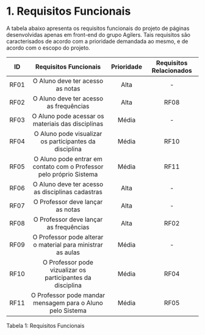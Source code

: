 # 1. Requisitos Funcionais

A tabela abaixo apresenta os requisitos funcionais do projeto de páginas desenvolvidas apenas em front-end do grupo Agilers. Tais requisitos são caracterisados de acordo com a prioridade demandada ao mesmo, e de acordo com o escopo do projeto.

| ID   |  Requisitos Funcionais  | Prioridade | Requisitos Relacionados |
| :--: | :---------------------: | :--------: | :---------------------: |
| RF01 | O Aluno deve ter acesso as notas | Alta | - |
| RF02 | O Aluno deve ter acesso as frequências | Alta | RF08 |
| RF03 | O Aluno pode acessar os materiais das disciplinas | Média | - |
| RF04 | O Aluno pode visualizar os participantes da disciplina | Média | RF10 |
| RF05 | O Aluno pode entrar em contato com o Professor pelo próprio Sistema | Média | RF11 |
| RF06 | O Aluno deve ter acesso as disciplinas cadastras | Alta | - |
| RF07 | O Professor deve lançar as notas | Alta | - |
| RF08 | O Professor deve lançar as frequências | Alta | RF02 |
| RF09 | O Professor pode alterar o material para ministrar as aulas | Média | - |
| RF10 | O Professor pode vizualizar os participantes da disciplina | Média | RF04 |
| RF11 | O Professor pode mandar mensagem para o Aluno pelo Sistema | Média | RF05 |


<div stle="text-align: center">
<p> Tabela 1: Requisitos Funcionais</p>
</div>



